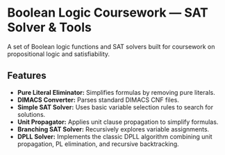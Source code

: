 # Boolean Logic Coursework — SAT Solver & Tools

A set of Boolean logic functions and SAT solvers built for coursework on propositional logic and satisfiability.

## Features

- **Pure Literal Eliminator:** Simplifies formulas by removing pure literals.  
- **DIMACS Converter:** Parses standard DIMACS CNF files.  
- **Simple SAT Solver:** Uses basic variable selection rules to search for solutions.  
- **Unit Propagator:** Applies unit clause propagation to simplify formulas.  
- **Branching SAT Solver:** Recursively explores variable assignments.  
- **DPLL Solver:** Implements the classic DPLL algorithm combining unit propagation, PL elimination, and recursive backtracking.
